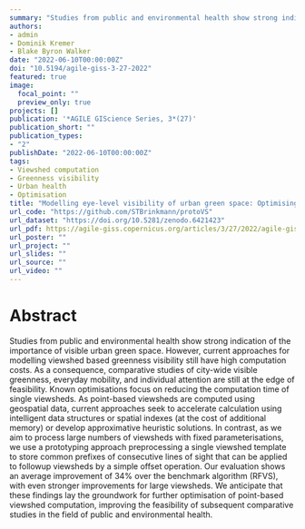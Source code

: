 ```yaml
---
summary: "Studies from public and environmental health show strong indication of the importance of visible urban green space. However, current approaches for modelling viewshed based greenness visibility still have high computation costs. Therefore, we propose an algorithm for point-based viewshed computation using a novel prototyping approach. Our evaluation shows an average improvement of 34%. We anticipate that these findings lay the groundwork for further optimisation of point-based viewshed computation, improving the feasibility of subsequent comparative studies in the field of public and environmental health."
authors:
- admin
- Dominik Kremer
- Blake Byron Walker
date: "2022-06-10T00:00:00Z"
doi: "10.5194/agile-giss-3-27-2022"
featured: true
image:
  focal_point: ""
  preview_only: true
projects: []
publication: '*AGILE GIScience Series, 3*(27)'
publication_short: ""
publication_types:
- "2"
publishDate: "2022-06-10T00:00:00Z"
tags:
- Viewshed computation
- Greenness visibility
- Urban health
- Optimisation
title: "Modelling eye-level visibility of urban green space: Optimising city-wide point-based viewshed computations through prototyping"
url_code: "https://github.com/STBrinkmann/protoVS"
url_dataset: "https://doi.org/10.5281/zenodo.6421423"
url_pdf: https://agile-giss.copernicus.org/articles/3/27/2022/agile-giss-3-27-2022.pdf
url_poster: ""
url_project: ""
url_slides: ""
url_source: ""
url_video: ""
---
```

# Abstract
Studies from public and environmental health show strong indication of the importance of visible urban green space. However, current approaches for modelling viewshed based greenness visibility still have high computation costs. As a consequence, comparative studies of city-wide visible greenness, everyday mobility, and individual attention are still at the edge of feasibility. Known optimisations focus on reducing the computation time of single viewsheds. As point-based viewsheds are computed using geospatial data, current approaches seek to accelerate calculation using intelligent data structures or spatial indexes (at the cost of additional memory) or develop approximative heuristic solutions. In contrast, as we aim to process large numbers of viewsheds with fixed parameterisations, we use a prototyping approach preprocessing a single viewshed template to store common prefixes of consecutive lines of sight that can be applied to followup viewsheds by a simple offset operation. Our evaluation shows an average improvement of 34% over the benchmark algorithm (RFVS), with even stronger improvements for large viewsheds. We anticipate that these findings lay the groundwork for further optimisation of point-based viewshed computation, improving the feasibility of subsequent comparative studies in the field of public and environmental health.